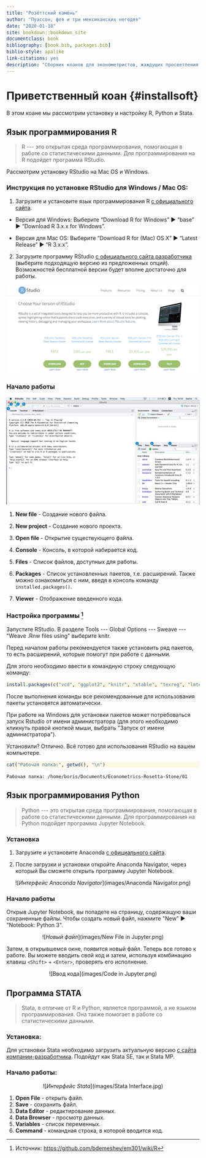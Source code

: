 ```yaml
--- 
title: "Розеттский камень"
author: "Пуассон, фея и три мексиканских негодяя"
date: "2020-01-18"
site: bookdown::bookdown_site
documentclass: book
bibliography: [book.bib, packages.bib]
biblio-style: apalike
link-citations: yes
description: "Сборник коанов для эконометристов, жаждущих просветления."
---
```


# Приветственный коан {#installsoft}

В этом коане мы рассмотрим установку и настройку R, Python и Stata. 

<style>
pre.r {
    background-color: #FEF9E7 !important;
}
pre.stata {
    background-color: #BDBDBD !important;
}
pre.python {
    background-color: #FDF2E9 !important;
}
</style> 








## Язык программирования R

> R --- это открытая среда программирования, помогающая в работе со статистическими данными. Для программирования на R подойдет программа RStudio. 

Рассмотрим установку RStudio на Mac OS и Windows.

### Инструкция по установке RStudio для Windows / Mac OS:

1. Загрузите и установите язык программирования R [с официального сайта](http://cran.cnr.berkeley.edu/).

* Версия для Windows: Выберите “Download R for Windows”  ▶  “base”  ▶  “Download R 3.x.x for Windows”.

* Версия для Mac OS: Выберите “Download R for (Mac) OS X”  ▶  “Latest Release”  ▶ “R 3.x.x”.

2. Загрузите программу RStudio [с официального сайта разработчика](https://www.rstudio.com/products/rstudio/download/) (выберите подходящую версию из предложенных опций). Возможностей бесплатной версии 
будет вполне достаточно для работы.

<center> 

![*Страница загрузки*](images/RStudio.png) 

</center> 

### Начало работы 


<center> 

![*Интерфейс программы*](images/RStudio_Interface.png) 

</center> 


1. **New file** - Создание нового файла.

2. **New project** - Создание нового проекта.

3. **Open file** - Открытие существующего файла.

4. **Console** - Консоль, в которой набирается код.

5. **Files** - Список файлов, доступных для работы.

6. **Packages** - Список установленных пакетов, т.е. расширений. Также можно ознакомиться с ним, введя в консоль команду `installed.packages()`.

7. **Viewer** - Отображение введенного кода.


### Настройка программы [^1]

Запустите RStudio. В разделе Tools --- Global Options --- Sweave --- "Weave .Rnw files using" выберите knitr.

Перед началом работы рекомендуется также установить ряд пакетов, то есть расширений, которые помогут при работе с данными.

Для этого необходимо ввести в командную строку следующую команду:

```r
install.packages(c("vcd", "ggplot2", "knitr", "xtable", "texreg", "lmtest", "sandwich", "erer", "dplyr", "readxl", "reshape2", "RCurl", "RSelenium","XML", "jsonlite", "quantmod", "lubridate", "stringr", "tidyr"))
```

После выполнения команды все рекомендованные для использования пакеты установятся автоматически. 

При работе на Windows для установки пакетов может потребоваться запуск Rstudio от имени администратора (для этого необходимо кликнуть правой кнопкой мыши, выбрать "Запуск от имени администратора").

Установили? Отлично. Всё готово для использования RStudio на вашем компьютере.


```r
cat("Рабочая папка:", getwd(), "\n")
```

```
Рабочая папка: /home/boris/Documents/Econometrics-Rosetta-Stone/01 
```


[^1]: Источник: https://github.com/bdemeshev/em301/wiki/R


## Язык программирования Python
> Python --- это открытая среда программирования, помогающая в работе со статистическими данными. Для программирования на Python подойдет программа Jupyter Notebook. 

### Установка

1. Загрузите и установите Anaconda [с официального сайта](https://www.anaconda.com/distribution/).

2. После загрузки и установки откройте Anaconda Navigator, через который Вы сможете открыть программу Jupyter Notebook.

<center> 

![*Интерфейс Anaconda Navigator*](images/Anaconda Navigator.png)

</center> 

### Начало работы

Открыв Jupyter Notebook, вы попадете на страницу, содержащую ваши сохраненные файлы. Чтобы создать новый файл, нажмите "New" ▶ "Notebook: Python 3".

<center> 

![*Новый файл*](images/New File in Jupyter.png)

</center> 

Затем, в открывшемся окне, появится новый файл. Теперь все готово к работе. Вы можете вводить свой код и затем, используя комбинацию клавиш `<Shift>` + `<Enter>`, проверять его исполнение.

<center> 

![Ввод кода](images/Code in Jupyter.png)

</center> 



## Программа STATA
> Stata, в отличие от R и Python, является программой, а не языком программирования. Она также помогает в работе со статистическими данными. 


### Установка:

Для установки Stata необходимо загрузить актуальную версию [с сайта компании-разработчика](https://www.stata.com/). Подойдут как Stata SE, так и Stata MP.

### Начало работы:


<center> 
  
  ![*Интерфейс Stata*](images/Stata Interface.jpg)

</center> 
  
  1. **Open File** - открыть файл.
2. **Save** - сохранить файл.
3. **Data Editor** - редактирование данных.
4. **Data Browser** - просмотр данных.
5. **Variables** - список переменных.
6. **Command** - командная строка, в которой вводится код.




